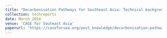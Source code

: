 ```yaml
---
title: "Decarbonisation Pathways for Southeast Asia: Technical background report"
collection: techreports
date: March 2024
venue: 'CASE for Souteast Asia'
paperurl: 'https://caseforsea.org/post_knowledge/decarbonisation-pathways-for-southeast-asia-technical-report/'
---
```


[//]: # (<a href='https://www.energy-community.org/dam/jcr:2db406e5-294f-4285-9209-ec90349ce5cb/Flexiblity_EnCreport_0722.pdf'>Download paper here</a>)

